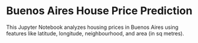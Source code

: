# Buenos Aires House Price Prediction

This Jupyter Notebook analyzes housing prices in Buenos Aires using features like latitude, longitude, neighbourhood, and area (in sq metres).


